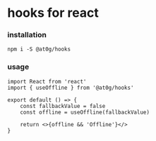 # hooks for react

### installation
```
npm i -S @at0g/hooks
```

### usage

```
import React from 'react'
import { useOffline } from '@at0g/hooks'

export default () => {
    const fallbackValue = false
    const offline = useOffline(fallbackValue)
    
    return <>{offline && 'Offline'}</>
}
```
